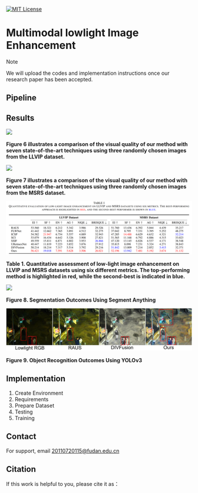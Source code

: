 


[![MIT License](https://img.shields.io/badge/License-MIT-green.svg)](https://choosealicense.com/licenses/mit/)



# Multimodal lowlight Image Enhancement

> [!NOTE]
> We will upload the codes and implementation instructions once our research paper has been accepted.

 

## Pipeline

## Results

<img src="./Figures/LLVIP-Visualization.png">

**Figure 6 illustrates a comparison of the visual quality of our method with seven state-of-the-art techniques using three randomly chosen images from the LLVIP dataset.**



<img src="./Figures/MSRS-Visualization.png">

**Figure 7 illustrates a comparison of the visual quality of our method with seven state-of-the-art techniques using three randomly chosen images from the MSRS dataset.**




<img src="./Figures/Table1-Quantitative.png">

**Table 1. Quantitative assessment of low-light image enhancement on LLVIP and MSRS datasets using six different metrics. The top-performing method is highlighted in red, while the second-best is indicated in blue.**




<img src="./Figures/segmentations.png">

**Figure 8. Segmentation Outcomes Using Segment Anything**



<img src="./Figures/object%20Detection.png">

**Figure 9. Object Recognition Outcomes Using YOLOv3**




## Implementation 
1. Create Environment
2. Requirements
3. Prepare Dataset
4. Testing
5. Training

## Contact
For support, email 20110720115@fudan.edu.cn


## Citation
If this work is helpful to you, please cite it as：





